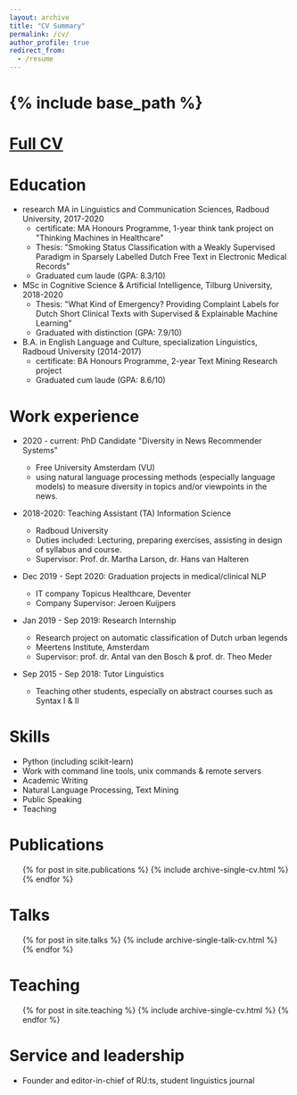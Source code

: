 ```yaml
---
layout: archive
title: "CV Summary"
permalink: /cv/
author_profile: true
redirect_from:
  - /resume
---
```


{% include base_path %}
======

[Full CV](/Reuver_CV_2020_new_graduated.pdf)
======

Education
======
* research MA in Linguistics and Communication Sciences, Radboud University, 2017-2020
  - certificate: MA Honours Programme, 1-year think tank project on "Thinking Machines in Healthcare"
  - Thesis: "Smoking Status Classification with a Weakly Supervised Paradigm in Sparsely Labelled Dutch Free Text in Electronic Medical Records"
  - Graduated cum laude (GPA: 8.3/10)
* MSc in Cognitive Science & Artificial Intelligence, Tilburg University, 2018-2020
   - Thesis: "What Kind of Emergency? Providing Complaint Labels for Dutch Short Clinical Texts with Supervised & Explainable Machine Learning"
   - Graduated with distinction (GPA: 7.9/10)
* B.A. in English Language and Culture, specialization Linguistics, Radboud University (2014-2017)
  - certificate: BA Honours Programme, 2-year Text Mining Research project
  - Graduated cum laude (GPA: 8.6/10)

Work experience
======

* 2020 - current: PhD Candidate "Diversity in News Recommender Systems"
  - Free University Amsterdam (VU)
  - using natural language processing methods (especially language models) to measure diversity in topics and/or viewpoints in the news.

* 2018-2020: Teaching Assistant (TA) Information Science
  - Radboud University
  - Duties included: Lecturing, preparing exercises, assisting in design of syllabus and course.
  - Supervisor: Prof. dr. Martha Larson, dr. Hans van Halteren

* Dec 2019 - Sept 2020: Graduation projects in medical/clinical NLP
  - IT company Topicus Healthcare, Deventer
  - Company Supervisor: Jeroen Kuijpers
  
* Jan 2019 - Sep 2019: Research Internship
  - Research project on automatic classification of Dutch urban legends
  - Meertens Institute, Amsterdam
  - Supervisor: prof. dr. Antal van den Bosch & prof. dr. Theo Meder
  
* Sep 2015 - Sep 2018: Tutor Linguistics
  - Teaching other students, especially on abstract courses such as Syntax I & II
  
Skills
======
* Python (including scikit-learn)
* Work with command line tools, unix commands & remote servers
* Academic Writing
* Natural Language Processing, Text Mining
* Public Speaking
* Teaching

Publications
======
  <ul>{% for post in site.publications %}
    {% include archive-single-cv.html %}
  {% endfor %}</ul>
  
Talks
======
  <ul>{% for post in site.talks %}
    {% include archive-single-talk-cv.html %}
  {% endfor %}</ul>
  
Teaching
======
  <ul>{% for post in site.teaching %}
    {% include archive-single-cv.html %}
  {% endfor %}</ul>
  
Service and leadership
======
* Founder and editor-in-chief of RU:ts, student linguistics journal
